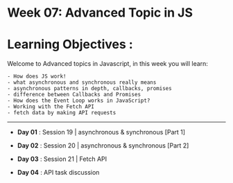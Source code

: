 # Week 07: Advanced Topic in JS

# Learning Objectives :
Welcome to Advanced topics in Javascript, in this week you will learn:

    - How does JS work! 
    - what asynchronous and synchronous really means
    - asynchronous patterns in depth, callbacks, promises
    - difference between Callbacks and Promises
    - How does the Event Loop works in JavaScript?
    - Working with the Fetch API
    - fetch data by making API requests

<hr />

- **Day 01** : Session 19 | asynchronous & synchronous [Part 1]

- **Day 02** : Session 20 | asynchronous & synchronous [Part 2]

- **Day 03** : Session 21 | Fetch API

- **Day 04** : API task discussion



